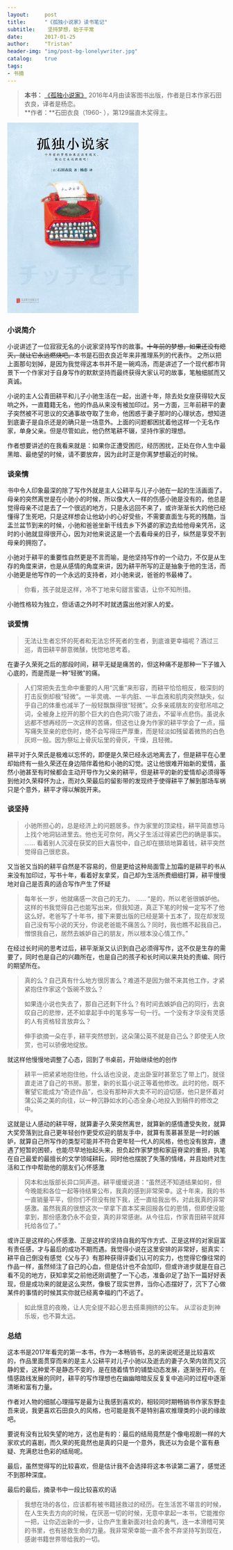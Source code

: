 ```yaml
---
layout:     post
title:      "《孤独小说家》读书笔记"
subtitle:    坚持梦想，始于平常
date:       2017-01-25
author:     "Tristan"
header-img: "img/post-bg-lonelywriter.jpg"
catalog:    true
tags:
- 书摘 
---
```



>**本书：** [《孤独小说家》][1]  2016年4月由读客图书出版，作者是日本作家石田衣良，译者是杨恋。<br>
> **作者：**石田衣良（1960- ），第129届直木奖得主。

![孤独小说家](https://github.com/TristanHuang0501/TristanHuang0501.github.io/raw/master/img/in-post/post-lonelywriter.jpg)

### 小说简介
小说讲述了一位寂寂无名的小说家坚持写作的故事。~~十年前的梦想，如果还没有熄灭，就让它永远燃烧吧。~~本书是石田衣良近年来非推理系列的代表作。
之所以把上面那句划掉，是因为我觉得这本书并不是一碗鸡汤，而是讲述了一个现代都市背景下一个作家对于自身写作的默默坚持而最终获得大家认可的故事，笔触细腻而又真诚。

小说的主人公青田耕平和儿子小驰生活在一起，出道十年，除去处女座获得较大反响之外，一直籍籍无名，他的作品从来没有被加印过。另一方面，三年前耕平的妻子突然被不可思议的交通事故夺取了生命，他困惑于妻子那时的心理状态，想知道到底妻子是自杀还是的确只是一场意外。上面的问题都困扰着他这样一个无名作家，单身父亲。但是尽管如此，他仍然笔耕不辍，坚持作家的理想。

作者想要讲述的在我看来就是：如果你正遭受困厄，经历困扰，正处在你人生中最黑暗、最绝望的时候，请不要放弃，因为此时正是你离梦想最近的时候。

### 谈亲情
书中令人印象最深的除了写作外就是主人公耕平与儿子小驰在一起的生活画面了。母亲的突然离世是在小驰小的时候，所以像大人一样的伤感小驰是没有的，他总是觉得母亲不过是去了一个很远的地方，只是永远回不来了，或许渐渐长大的他已经懂得了生死吧，只是这样想会让他幼小的心好受些，不需要直面生与死的残酷，当盂兰盆节到来的时候，小驰和爸爸坐新干线去乡下外婆的家边去给他母亲凭吊，这时的小驰就显得很开心，因为对他来说这是一个去看母亲的日子，纵然是享受不到母亲的拥抱了。

小驰对于耕平的重要性自然更是不言而喻，是他坚持写作的一个动力，不仅是从生存的角度来讲，也是从感情的角度来讲，因为耕平所写的正是抽象于他的生活，而小驰更是他写作的一个永远的支持者，对小驰来说，爸爸的书最棒了。

> 你看，孩子就是这样，冷不丁地来句甜言蜜语，让你不知所措。

小驰性格较为独立，但话语之外时不时就透露出他对家人的爱。

### 谈爱情
> 无法让生者忘怀的死者和无法忘怀死者的生者，到底谁更幸福呢？酒过三巡，青田耕平醉意微醺，恍惚地思考着。

在妻子久荣死之后的那段时间，耕平无疑是痛苦的，但这种痛不是那种一下子锥入心底的，而是而是一种“轻微”的痛。
> 人们常把失去生命中重要的人用“沉重”来形容，而耕平恰恰相反，极深刻的打击反倒却极“轻微”。一半灵魂、一半内脏、一半血液和肌肉突然缺失，似乎自己的体重也减半了一般轻飘飘得很“轻微”。众多亲戚朋友的安慰吊唁之词，全被身上挖开的那个巨大的白色洞穴吸了进去，不留半点悲伤。虽说永远都不想再经历一次这样的苦痛，但这也让身为作家的耕平学会了一点，描写痛失至亲的悲伤时，绝不会写得庄严厚重，而是轻淡如残留着微热的白色灰烬一般。因为祭坛上骨灰坛里的骨灰，干燥，且轻微。

耕平对于久荣氏是极难以忘怀的，即便是久荣已经永远地离去了，但是耕平在心里却始终有一些久荣还在身边陪伴着他和小驰的幻觉。这让他很难开始新的爱情，虽然小驰甚至有时候都会主动开导作为父亲的耕平，但是耕平的新的爱情却必须得等到他对久荣释怀为止，而对久荣最后的留影带的发现终于使得耕平了解到那场车祸只是个意外，耕平才得以解脱开来。

### 谈坚持
> 小驰所担心的，总是经济上的问题居多。作为家里的顶梁柱，耕平简直想马上找个地洞钻进里去。他也无可奈何，两父子生活过得紧巴巴的确是事实。
> ......
> 看着别人沉浸在获奖的巨大喜悦中，自己却在猥琐地算着钱，耕平突然觉得自己很悲哀。

又当爸又当妈的耕平自然是不容易的，但是更给这种局面雪上加霜的是耕平的书从来没有加印过，写书十年，看着好友拿奖，自己却为生活所费细细打算，耕平慢慢地对自己是否真的适合写作产生了怀疑

> 每年长一岁，他就痛感一次自己的无力。
> ......
> “是的，所以老爸很嫉妒他。这样的书我觉得自己也能写出来，但我知道，真正下笔的时候一定写不了他这么好。老爸写了十年书，接下来要出版的已经是第十五本了，现在却发现自己没有写小说的天分，你说老爸能不痛苦么？同时，我也瞧不起我自己，憎恨我自己，居然去嫉妒自己的朋友，所以根本没心情工作。”

在经过长时间的思考过后，耕平渐渐又认识到自己必须得写作，这不仅是生存的需要了，同时也是自己的兴趣所在，也是自己的孩子和长时间以来共处的责编、同行的期望所在。

> 真的么？自己真有什么地方很厉害么？难道不是因为做不来其他工作，才紧紧抱住作家这个饭碗不放么？
> 
>如果连小说也失去了，那自己还剩下什么？有时间去嫉妒自己的同行，去哀叹自己的悲惨，还不如拿起手中的笔多写一句一行。一个没有才华没有灵感的人有资格轻言放弃么？
>
> 伸手欲摘一朵在手，耕平突然想到，这朵蒲公英不就是自己么？即使无人欣赏，也可以骄傲地绽放。

就这样他慢慢地调整了心态，回到了书桌前，开始继续他的创作

> 耕平一把紧紧地抱住他，什么话也没说，走出卧室时甚至忘了带上门，就径直走进了自己的书房。那里，新的长篇小说正等着他修改。此时的他，既不奢望它能成为“奇迹作品”，也没有那种非大卖不可的迫切感，他只是怀着对蒲公英之美的向往，以一种沉静如水的心态全身心地投入到稿件的修改之中。

这就是让人感动的耕平呀，就算妻子久荣突然离世，就算新的感情遭受失败，就算大奖旁落到比自己更年轻创作更受欢迎的朋友手中，就算有羡慕甚至是一时的嫉妒，就算自己所写作的类型可能并不符合更年轻一代人的风格，他也没有放弃，遭遇了短暂的困顿，也能尽早地抬起头来，担负起作家梦想和家庭脊梁的重担，执笔在自己最爱的最擅长的文学领域耕耘，同时他也摆脱了失落的情绪，并且始终对生活和工作中帮助他的朋友们心怀感激

> 冈本和出版部长异口同声道。耕平缓缓说道：“虽然还不知道结果如何，但今晚能和各位一起等待结果公布，我真的感到非常荣幸。这十年来，我的书一直销量平平，但你们不但没有抛下我，还一直给我出书，对此我真的非常感激。虽然我真的很想这次一举拿下直本奖来回报各位的恩情，但即使没能拿到，那份感激仍永不会变，真的非常感谢。从今往后，作家青田耕平就拜托给各位了。”

或许正是这样的心怀感激、正是这样的坚持自我的写作方式、正是这样的对家庭富有责任感，才与最后的成功不期而遇。我觉得小说在这里安排的非常好，挺真实：耕平自己倒没有感觉《父与子》有那种获得评委们认可的实力，也觉得它像往常的作品一样，虽然倾注了自己的心血，但是估计也不会加印，但或许进步就是在自己看不见的地方，获知拿奖之前他还刚调整了一下心态，准备卯足了劲下一篇好好表现，但是成功来的就是这么突然，像极了现实世界，当你心态摆好了，沉下了心做某件的事情的时候其实你就已经离幸福的门不远了。

> 如此惬意的夜晚，让人完全提不起心思去搭乘拥挤的公车。
> 从涩谷走到神乐坂，也不算太远。


### 总结
这本书是2017年看完的第一本书，作为一本畅销书，总的来说呢还是比较喜欢的，作品里面贯穿而来的是主人公耕平对儿子小驰以及逝去的妻子久荣内敛而又沉静的爱，这种爱不是静态不变的，是在随着情节的铺垫动态发展，逐渐张开的。在情感路线发展的同时，耕平的写作理想也在幽幽暗暗反反复复中追问的过程中逐渐清晰和富有力量。

作者对人物的细腻心理描写是最为让我感到喜欢的，相较同时期畅销书作家东野圭吾来说，我更喜欢石田良久的风格，也可能是我不是特别喜欢推理类的小说的缘故吧。

要说有没有比较失望的地方，这也是有的：最后的结局竟然是个像电视剧一样的大家欢式的喜剧，而久荣的死竟然也是真的只是一个意外，我还以为会是个富有悬疑、充满悲壮色彩的结局呢。

最后，虽然觉得写的比较喜欢，但是估计我不会选择将这本书读第二遍了，感觉还不到那种深度。

最后的最后，摘录书中一段比较喜欢的话

> 我想在场的各位，应该都有被书籍拯救过的经历。在生活苦不堪言的时候，在人生失去方向的时候，在厌恶一切的时候，无意中拿起一本书，它能推你一把，让你迈出新的一步，让你产生重新面对社会的勇气，连一本滑稽可笑的书里，也有拯救生命的力量。我非常荣幸能一直不舍不弃坚持写到现在，感谢书籍世界带给我的一切。





[1]: https://read.douban.com/ebook/20091276/